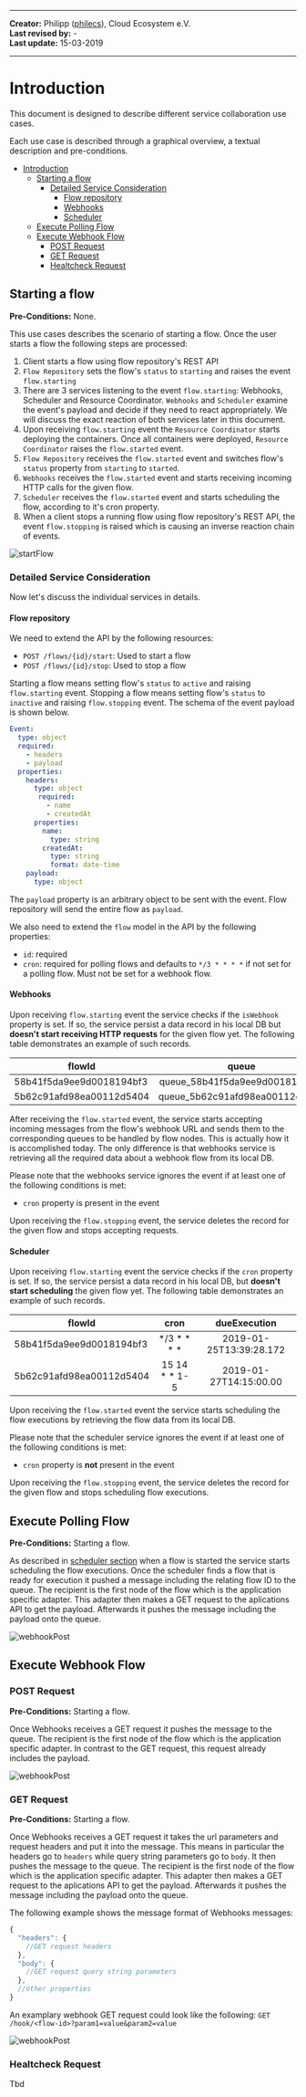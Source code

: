 

---

**Creator:** Philipp ([philecs](https://github.com/philecs)), Cloud Ecosystem e.V. <br>
**Last revised by:** - <br>
**Last update:** 15-03-2019

---

# Introduction

This document is designed to describe different service collaboration use cases.

Each use case is described through a graphical overview, a textual description and pre-conditions.

- [Introduction](#introduction)
  - [Starting a flow](#starting-a-flow)
    - [Detailed Service Consideration](#detailed-service-consideration)
      - [Flow repository](#flow-repository)
      - [Webhooks](#webhooks)
      - [Scheduler](#scheduler)
  - [Execute Polling Flow](#execute-polling-flow)
  - [Execute Webhook Flow](#execute-webhook-flow)
    - [POST Request](#post-request)
    - [GET Request](#get-request)
    - [Healtcheck Request](#healtcheck-request)

## Starting a flow

**Pre-Conditions:** None.

This use cases describes the scenario of starting a flow. Once the user starts a flow the following steps are processed:

1. Client starts a flow using flow repository's REST API
2. `Flow Repository` sets the flow's `status` to `starting` and raises the event `flow.starting` 
3. There are 3 services listening to the event `flow.starting`:  Webhooks, Scheduler and Resource Coordinator. `Webhooks` and `Scheduler` examine the event's payload and decide if they need to react appropriately. We will discuss the exact reaction of both services later in this document.
4. Upon receiving `flow.starting` event the `Resource Coordinator` starts deploying the containers. Once all containers were deployed, `Resource Coordinator` raises the `flow.started` event.
5. `Flow Repository` receives the `flow.started` event and switches flow's `status` property from `starting` to `started`.
6. `Webhooks` receives the `flow.started` event and starts receiving incoming HTTP calls for the given flow.
7. `Scheduler` receives the `flow.started` event and starts scheduling the flow, according to it's cron property.
8. When a client stops a running flow using flow repository's REST API, the event `flow.stopping` is raised which is causing an inverse reaction chain of events.

![startFlow](assets/EventCollaborationStartFlow.png)

### Detailed Service Consideration

Now let's discuss the individual services in details.

#### Flow repository

We need to extend the API by the following resources:

* `POST /flows/{id}/start`: Used to start a flow
* `POST /flows/{id}/stop`: Used to stop a flow

Starting a flow means setting flow's `status` to `active` and raising `flow.starting` event. Stopping a flow means setting flow's `status` to `inactive` and raising `flow.stopping` event. The schema of the event payload is shown below.

```yaml
Event:
  type: object
  required:
    - headers
    - payload
  properties:
    headers:
      type: object
       required:
         - name
         - createdAt
      properties:
        name:
          type: string
        createdAt:
          type: string
          format: date-time
    payload:
      type: object
```

The `payload` property is an arbitrary object to be sent with the event. Flow repository will send the entire flow as `payload`. 

We also need to extend the `flow` model in the API by the following properties:

* `id`: required
* `cron`: required for polling flows and defaults to `*/3 * * * *` if not set for a polling flow. Must not be set for a webhook flow.

#### Webhooks

Upon receiving `flow.starting` event the service checks if the `isWebhook` property is set. If so, the service persist a data record in his local DB but **doesn't start receiving HTTP requests** for the given flow yet. The following table demonstrates an example of such records.

| flowId        | queue           | 
| ------------- |:-------------:|
| 58b41f5da9ee9d0018194bf3      | queue_58b41f5da9ee9d0018194bf3 | 
| 5b62c91afd98ea00112d5404      | queue_5b62c91afd98ea00112d5404      | 

After receiving the `flow.started` event, the service starts accepting incoming messages from the flow's webhook URL and sends them to the corresponding queues to be handled by flow nodes. This is actually how it is accomplished today. The only difference is that webhooks service is retrieving all the required data about a webhook flow from its local DB.

Please note that the webhooks service ignores the event if at least one of the following conditions is met:

* `cron` property is present in the event

Upon receiving the `flow.stopping` event, the service deletes the record for the given flow and stops accepting requests.

#### Scheduler

Upon receiving `flow.starting` event the service checks if the `cron` property is set. If so, the service persist a data record in his local DB, but **doesn't start scheduling** the given flow yet. The following table demonstrates an example of such records.

| flowId        | cron           |  dueExecution |
| ------------- |:-------------:|:-------------:|
| 58b41f5da9ee9d0018194bf3      | */3 * * * * | 2019-01-25T13:39:28.172 |
| 5b62c91afd98ea00112d5404      | 15 14 * * 1-5      |  2019-01-27T14:15:00.00 |

Upon receiving the `flow.started` event the service starts scheduling the flow executions by retrieving the flow data from its local DB.

Please note that the scheduler service ignores the event if at least one of the following conditions is met:

* `cron` property is **not** present in the event

Upon receiving the `flow.stopping` event, the service deletes the record for the given flow and stops scheduling flow executions.

## Execute Polling Flow

**Pre-Conditions:** Starting a flow.

As described in [scheduler section](#scheduler) when a flow is started the service starts scheduling the flow executions. Once the scheduler finds a flow that is ready for execution it pushed a message including the relating flow ID to the queue. The recipient is the first node of the flow which is the application specific adapter. This adapter then makes a GET request to the aplications API to get the payload. Afterwards it pushes the message including the payload onto the queue.

![webhookPost](assets/ExecutePollingFlow.png)

## Execute Webhook Flow

### POST Request

**Pre-Conditions:** Starting a flow.

Once Webhooks receives a GET request it pushes the message to the queue. The recipient is the first node of the flow which is the application specific adapter.
In contrast to the GET request, this request already includes the payload.

![webhookPost](assets/ExecuteWebhookFlowGET.png)

### GET Request

**Pre-Conditions:** Starting a flow.

Once Webhooks receives a GET request it takes the url parameters and request headers and put it into the message. This means in particular the headers go to `headers` while query string parameters go to `body`. It then pushes the message to the queue. The recipient is the first node of the flow which is the application specific adapter. This adapter then makes a GET request to the aplications API to get the payload. Afterwards it pushes the message including the payload onto the queue.

The following example shows the message format of Webhooks messages:

```js
{
  "headers": {
    //GET request headers
  },
  "body": {
    //GET request query string parameters
  },
  //other properties
}
```

An examplary webhook GET request could look like the following: `GET /hook/<flow-id>?param1=value&param2=value`

![webhookPost](assets/ExecuteWebhookFlowPost.png)

### Healtcheck Request

Tbd
